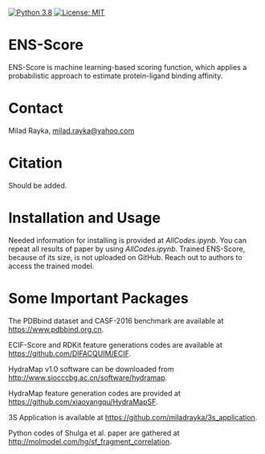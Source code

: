[![Python 3.8](https://img.shields.io/badge/python-3.8-blue.svg)](https://www.python.org/downloads/release/python-380/)
[![License: MIT](https://img.shields.io/badge/License-MIT-yellow.svg)](https://opensource.org/licenses/MIT)

# ENS-Score
ENS-Score is machine learning-based scoring function, which applies a probabilistic approach to estimate protein-ligand binding affinity.

# Contact
Milad Rayka, milad.rayka@yahoo.com

# Citation
Should be added.

# Installation and Usage
Needed information for installing is provided at *AllCodes.ipynb*. You can repeat all results of paper by using *AllCodes.ipynb*. Trained ENS-Score, because of its size, is not uploaded on GitHub.
Reach out to authors to access the trained model.

# Some Important Packages

The PDBbind dataset and CASF-2016 benchmark are available at https://www.pdbbind.org.cn.

ECIF-Score and RDKit feature generations codes are available at https://github.com/DIFACQUIM/ECIF.

HydraMap v1.0 software can be downloaded from http://www.siocccbg.ac.cn/software/hydramap. 

HydraMap feature generation codes are provided at https://github.com/xiaoyangqu/HydraMapSF.

3S Application is available at https://github.com/miladrayka/3s_application. 

Python codes of Shulga et al. paper are gathered at http://molmodel.com/hg/sf_fragment_correlation. 
